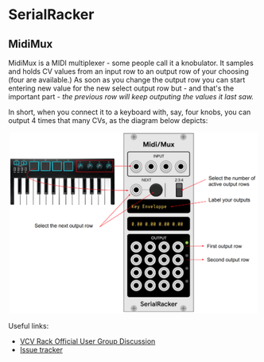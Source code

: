 # SerialRacker

## MidiMux

MidiMux is a MIDI multiplexer - some people call it a knobulator. It
samples and holds CV values from an input row to an output row of your
choosing (four are available.) As soon as you change the output row
you can start entering new value for the new select output row but -
and that's the important part - *the previous row will keep outputing
the values it last saw.*

In short, when you connect it to a keyboard with, say, four knobs, you
can output 4 times that many CVs, as the diagram below depicts:

<p align="center">
  <img src="doc/res/midimux-2.png" width="500px"/>
</p>

Useful links:

- [VCV Rack Official User Group Discussion](https://www.facebook.com/groups/vcvrack/permalink/178105996182886/)
- [Issue tracker](https://github.com/VCVRack/community/issues/461)





